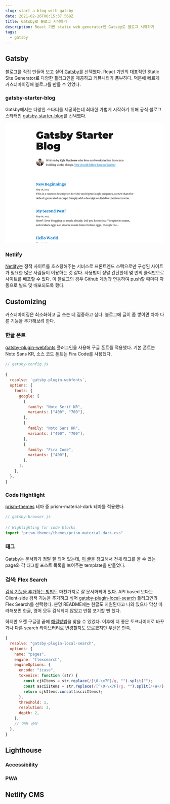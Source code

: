 ```yaml
---
slug: start a blog with gatsby
date: 2021-02-26T00:15:37.568Z
title: Gatsby로 블로그 시작하기
description: React 기반 static web generator인 Gatsby로 블로그 시작하기
tags:
  - gatsby
---
```

## Gatsby

블로그를 직접 만들어 보고 싶어 [Gatsby](https://www.gatsbyjs.com/)를 선택했다. React 기반의 대표적인 Static Site Generator로 다양한 플러그인을 제공하고 커뮤니티가 풍부하다. 덕분에 빠르게 커스터마이징해 블로그를 만들 수 있었다.

### gatsby-starter-blog

Gatsby에서는 다양한 스타터를 제공하는데 최대한 가볍게 시작하기 위해 공식 블로그 스타터인 [gatsby-starter-blog](https://www.gatsbyjs.com/starters/gatsbyjs/gatsby-starter-blog)를 선택했다.

![Gatsby Starter Blog](./gatsby_starter_blog.png)

### Netlify

[Netlify](https://www.netlify.com/)는 정적 사이트를 호스팅해주는 서비스로 프론트엔드 스택으로만 구성된 사이트가 필요한 많은 사람들이 이용하는 것 같다. 사용법이 정말 간단한데 몇 번의 클릭만으로 사이트를 배포할 수 있다. 이 블로그의 경우 Github 계정과 연동하여 push할 때마다 자동으로 빌드 및 배포되도록 했다.

## Customizing

커스터마이징은 최소화하고 글 쓰는 데 집중하고 싶다. 블로그에 글이 좀 쌓이면 차차 다른 기능을 추가해보려 한다.

### 한글 폰트

[gatsby-plugin-webfonts](https://www.gatsbyjs.com/plugins/gatsby-plugin-webfonts/) 플러그인을 사용해 구글 폰트를 적용했다. 기본 폰트는 Noto Sans KR, 소스 코드 폰트는 Fira Code를 사용했다.

```js
// gatsby-config.js

{
  resolve: `gatsby-plugin-webfonts`,
  options: {
    fonts: {
      google: [
        {
          family: "Noto Serif KR",
          variants: ["400", "700"],
        },
        {
          family: "Noto Sans KR",
          variants: ["400", "700"],
        },
        {
          family: "Fira Code",
          variants: ["400"],
        },
      ],
    },
  },
}
```

### Code Hightlight

[prism-themes](https://github.com/PrismJS/prism-themes) 테마 중 prism-material-dark 테마를 적용했다.

```js
// gatsby-browser.js

// Highlighting for code blocks
import "prism-themes/themes/prism-material-dark.css"
```

### 태그

Gatsby는 문서화가 정말 잘 되어 있는데, [이 글](https://www.gatsbyjs.com/docs/adding-tags-and-categories-to-blog-posts/)을 참고해서 전체 태그를 볼 수 있는 page와 각 태그별 포스트 목록을 보여주는 template을 만들었다.

### 검색: Flex Search

[검색 기능을 추가하는 방법](https://www.gatsbyjs.com/docs/how-to/adding-common-features/adding-search/)도 마찬가지로 잘 문서화되어 있다.
API based 보다는 Client-side 검색 기능을 추가하고 싶어 [gatsby-plugin-local-search](https://www.gatsbyjs.com/plugins/gatsby-plugin-local-search) 플러그인의 Flex Search를 선택했다. 분명 README에는 한글도 지원된다고 나와 있으나 막상 따라해보면 한글, 영어 모두 검색되지 않았고 반쯤 포기할 뻔 했다.

하지만 오랜 구글링 끝에 [해결방법](https://github.com/nextapps-de/flexsearch/issues/202#issue-752860900)을 찾을 수 있었다. 이후에 더 좋은 토크나이저로 바꾸거나 다른 search 라이브러리로 변경할지도 모르겠지만 우선은 만족.

```js
{
  resolve: "gatsby-plugin-local-search",
  options: {
    name: "pages",
    engine: "flexsearch",
    engineOptions: {
      encode: "icase",
      tokenize: function (str) {
        const cjkItems = str.replace(/[\0-\x7F]/g, "").split("");
        const asciiItems = str.replace(/[^\0-\x7F]/g, "").split(/\W+/);
        return cjkItems.concat(asciiItems);
      },
      threshold: 1,
      resolution: 3,
      depth: 2,
    },
    // 이하 생략
  },
}
```

## Lighthouse

### Accessibility

### PWA

## Netlify CMS
